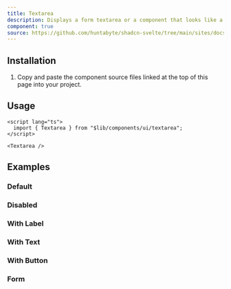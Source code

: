 ```yaml
---
title: Textarea
description: Displays a form textarea or a component that looks like a textarea.
component: true
source: https://github.com/huntabyte/shadcn-svelte/tree/main/sites/docs/src/lib/registry/default/ui/textarea
---
```


<script>
  import { ComponentPreview, ManualInstall, PMAddComp } from '$lib/components/docs';
</script>

<ComponentPreview name="textarea-demo">

<div />

</ComponentPreview>

## Installation

<PMAddComp name="textarea" />

<ManualInstall>

1. Copy and paste the component source files linked at the top of this page into your project.

</ManualInstall>

## Usage

```svelte
<script lang="ts">
  import { Textarea } from "$lib/components/ui/textarea";
</script>
```

```svelte
<Textarea />
```

## Examples

### Default

<ComponentPreview name="textarea-demo">

<div />

</ComponentPreview>

### Disabled

<ComponentPreview name="textarea-disabled">

<div />

</ComponentPreview>

### With Label

<ComponentPreview name="textarea-with-label">

<div />

</ComponentPreview>

### With Text

<ComponentPreview name="textarea-with-text">

<div />

</ComponentPreview>

### With Button

<ComponentPreview name="textarea-with-button">

<div />

</ComponentPreview>

### Form

<ComponentPreview name="textarea-form">

<div />

</ComponentPreview>
